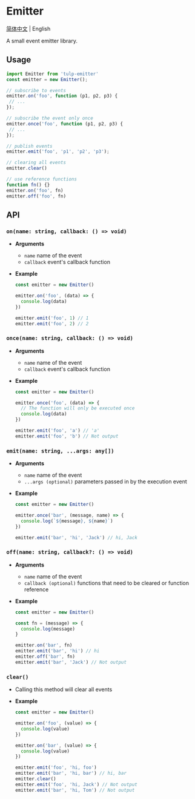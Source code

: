 # Emitter

[简体中文](./README.zh-CN.md) | English

A small event emitter library.

## Usage

```js
import Emitter from 'tulp-emitter'
const emitter = new Emitter();

// subscribe to events
emitter.on('foo', function (p1, p2, p3) {
 // ...
});

// subscribe the event only once
emitter.once('foo', function (p1, p2, p3) {
 // ...
});

// publish events
emitter.emit('foo', 'p1', 'p2', 'p3');

// clearing all events
emitter.clear()

// use reference functions
function fn() {}
emitter.on('foo', fn)
emitter.off('foo', fn)
```

## API

### `on(name: string, callback: () => void)`

- **Arguments**

  - `name` name of the event
  - `callback` event's callback function

- **Example**

  ```js
  const emitter = new Emitter()

  emitter.on('foo', (data) => {
    console.log(data)
  })

  emitter.emit('foo', 1) // 1
  emitter.emit('foo', 2) // 2
  ```

### `once(name: string, callback: () => void)`

- **Arguments**

  - `name` name of the event
  - `callback` event's callback function

- **Example**

  ```js
  const emitter = new Emitter()

  emitter.once('foo', (data) => {
    // The function will only be executed once
    console.log(data)
  })

  emitter.emit('foo', 'a') // 'a'
  emitter.emit('foo', 'b') // Not output
  ```

### `emit(name: string, ...args: any[])`

- **Arguments**

  - `name` name of the event
  - `...args (optional)` parameters passed in by the execution event

- **Example**

  ```js
  const emitter = new Emitter()

  emitter.once('bar', (message, name) => {
    console.log(`${message}, ${name}`)
  })

  emitter.emit('bar', 'hi', 'Jack') // hi, Jack
  ```

### `off(name: string, callback?: () => void)`

- **Arguments**

  - `name` name of the event
  - `callback (optional)` functions that need to be cleared or function reference

- **Example**

  ```js
  const emitter = new Emitter()

  const fn = (message) => {
    console.log(message)
  }

  emitter.on('bar', fn)
  emitter.emit('bar', 'hi') // hi
  emitter.off('bar', fn)
  emitter.emit('bar', 'Jack') // Not output
  ```

### `clear()`

- Calling this method will clear all events

- **Example**

  ```js
  const emitter = new Emitter()

  emitter.on('foo', (value) => {
    console.log(value)
  })

  emitter.on('bar', (value) => {
    console.log(value)
  })

  emitter.emit('foo', 'hi, foo')
  emitter.emit('bar', 'hi, bar') // hi, bar
  emitter.clear()
  emitter.emit('foo', 'hi, Jack') // Not output
  emitter.emit('bar', 'hi, Tom') // Not output
  ```
